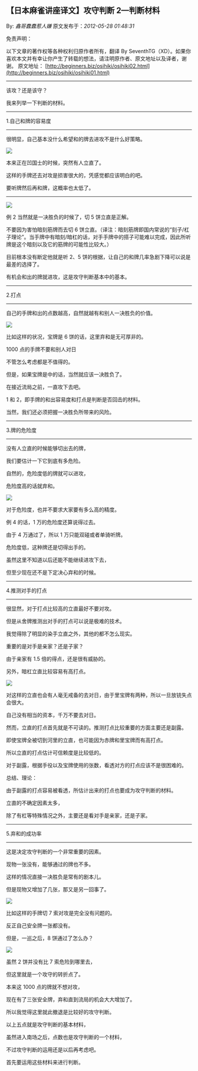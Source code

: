 ## 【日本麻雀讲座译文】攻守判断 2—判断材料

By: _鑫哥蠢蠢惹人嫌_ 原文发布于：_2012-05-28 01:48:31_

免责声明：

以下文章的著作权等各种权利归原作者所有，翻译 By
SeventhTG（XD）。如果你喜欢本文并有幸让你产生了转载的想法，请注明原作者、原文地址以及译者，谢谢。
原文地址： [http://beginners.biz/osihiki/osihiki02.html](http://beginners.biz/osihiki/osihiki01.html)

---

该攻？还是该守？

我来列举一下判断的材料。

---

1.自己和牌的容易度

---

很明显，自己基本没什么希望和的牌去进攻不是什么好策略。

![](http://s16.sinaimg.cn/middle/7f78b76fxc10855bc96cf&690)

本来正在凹国士的时候，突然有人立直了。

这样的手牌还去对攻是损害很大的，凭感觉都应该明白的吧。

要听牌然后再和牌，这概率也太低了。

---

![](http://s3.sinaimg.cn/middle/7f78b76fxc1085e1b34b2&690)

例 2 当然就是一决胜负的时候了，切 5 饼立直是正解。

不要因为害怕暗刻筋牌而去切 6 饼立直。（译注：暗刻筋牌即国内常说的“刻子/杠子理论”。当手牌中有暗刻/暗杠的话，对手手牌中的搭子可能难以完成，因此所听牌是这个暗刻以及它的筋牌的可能性比较大。）

目前根本没有断定他就是听 2、5 饼的根据，让自己的和牌几率急剧下降可以说是最差的选择了。

有机会和出的牌就进攻，这是攻守判断基本中的基本。

---

2.打点

---

自己的手牌和出的点数越高，自然就越有和别人一决胜负的价值。

![](http://s5.sinaimg.cn/middle/7f78b76fxc1087d953134&690)

比如这样的状况，宝牌是 6 饼的话，这里弃和是无可厚非的。

1000 点的手牌不要和别人对日

不管怎么考虑都是不值得的。

但是，如果宝牌是中的话，当然就应该一决胜负了。

在接近流局之前，一直攻下去吧。

1 和 2，即手牌的和出容易度和打点是判断是否回击的材料。

当然，我们还必须把握一决胜负所带来的风险。

---

3.牌的危险度

---

没有人立直的时候能够切出去的牌，

我们要估计一下它到底有多危险。

自然的，危险度低的牌就可以进攻，

危险度高的话就弃和。

![](http://s16.sinaimg.cn/middle/7f78b76fxc108a2a7cedf&690)

对于危险度，也并不要求大家要有多么高的精度。

例 4 的话，1 万的危险度还算说得过去。

由于 4 万通过了，所以 1 万只能双碰或者单骑听牌。

危险度低，这种牌还是切得出手的。

虽然这里不知道以后还能不能继续进攻下去，

但至少现在还不是下定决心弃和的时候。

---

4.推测对手的打点

---

很显然，对于打点比较高的立直最好不要对攻。

但是从舍牌推测出对手的打点可以说是极难的技术。

我觉得除了明显的染手立直之外，其他的都不怎么现实。

重要的是对手是亲家？还是子家？

由于亲家有 1.5 倍的得点，还是很有威胁的。

另外，暗杠立直比较容易有高打点。

![](http://s11.sinaimg.cn/middle/7f78b76fxc108baad580a&690)

对这样的立直也会有人毫无戒备的去对日，由于里宝牌有两种，所以一旦放铳失点会很大。

自己没有相当的资本，千万不要去对日。

然而，立直的打点首先就是不可读的。推测打点比较重要的方面主要还是副露。

即使宝牌全被切到河里的立直，也可能因为赤牌和里宝牌而有高打点。

所以立直的打点估计可信赖度是比较低的。

对于副露，根据手役以及宝牌使用的张数，看透对方的打点应该不是很困难的。

总结、理论：

由于副露的打点容易被看透，所估计出来的打点也要成为攻守判断的材料。

立直的不确定因素太多，

除了有杠等特殊情况之外，主要还是看对手是亲家，还是子家。

---

5.弃和的成功率

---

这是决定攻守判断的一个非常重要的因素。

现物一张没有，能够通过的牌也不多。

这样的情况直接一决胜负是常有的剧本儿。

但是现物又增加了几张，那又是另一回事了。

![](http://s4.sinaimg.cn/middle/7f78b76fxc108e16babc3&690)

比如这样的手牌切 7 索对攻是完全没有问题的。

反正自己安全牌一张都没有。

但是，一巡之后，8 饼通过了怎么办？

![](http://s5.sinaimg.cn/middle/7f78b76fxc108e628a774&690)

虽然 2 饼并没有比 7 索危险到哪里去，

但这里就是一个攻守的转折点了。

本来这 1000 点的牌就不想对攻，

现在有了三张安全牌，弃和直到流局的机会大大增加了。

所以我觉得这里就此撤退是比较好的攻守判断。

以上五点就是攻守判断的基本材料，

虽然进入南场之后，点数也是攻守判断的一个材料，

不过攻守判断的运用还是以后再考虑吧。

首先要运用这些材料来进行判断。
